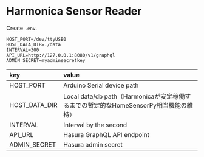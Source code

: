 # Harmonica Sensor Reader

Create `.env`.

```env
HOST_PORT=/dev/ttyUSB0
HOST_DATA_DIR=./data
INTERVAL=300
API_URL=http://127.0.0.1:8080/v1/graphql
ADMIN_SECRET=myadminsecretkey
```

|key|value|
|:--|:--|
|HOST_PORT|Arduino Serial device path|
|HOST_DATA_DIR|Local data/db path（Harmonicaが安定稼働するまでの暫定的なHomeSensorPy相当機能の維持）|
|INTERVAL|Interval by the second|
|API_URL|Hasura GraphQL API endpoint|
|ADMIN_SECRET|Hasura admin secret|

